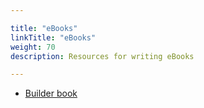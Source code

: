 ```yaml
---

title: "eBooks"  
linkTitle: "eBooks"  
weight: 70  
description: Resources for writing eBooks

---
```


* [Builder book](https://builderbook.org/)
